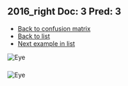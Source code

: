 ## 2016_right Doc: 3 Pred: 3
- [Back to confusion matrix](https://github.com/juliandewit/kaggle_retinopathy/blob/master/matrix.md)
- [Back to list](https://github.com/juliandewit/kaggle_retinopathy/blob/master/lists/33/list.md)
- [Next example in list](https://github.com/juliandewit/kaggle_retinopathy/blob/master/lists/33/20/20167_left.md)

![Eye](https://retinopaty.blob.core.windows.net/size1024/2016_right_3.jpeg)

### 

![Eye]()
